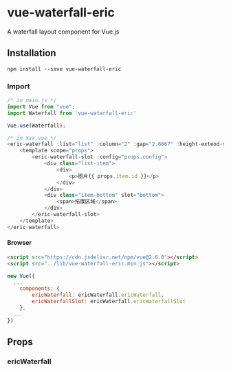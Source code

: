 # vue-waterfall-eric

A waterfall layout component for Vue.js

## Installation

```shell
npm install --save vue-waterfall-eric
```

### Import

```js
/* in main.js */
import Vue from "vue";
import Waterfall from 'vue-waterfall-eric'

Vue.use(Waterfall);

/* in xxx.vue */
<eric-waterfall :list="list" :column="2" :gap="2.6667" :height-extend-scale="44 / 164" :max-item-scale="2" animate="fadeInUp">
	<template scope="props">
		<eric-waterfall-slot :config="props.config">
			<div class="list-item">
				<div>
					<p>图片{{ props.item.id }}</p>
				</div>
			</div>
			<div class="item-bottom" slot="bottom">
				<span>拓展区域</span>
			</div>
		</eric-waterfall-slot>
	</template>
</eric-waterfall>
```

#### Browser

```html
<script src="https://cdn.jsdelivr.net/npm/vue@2.6.0"></script>
<script src="../lib/vue-waterfall-eric.min.js"></script>
```

```js
new Vue({
  ...
	components: {
		ericWaterfall: ericWaterfall.ericWaterfall,
		ericWaterfallSlot: ericWaterfall.ericWaterfallSlot
	},
  ...
})
```

## Props

### ericWaterfall



